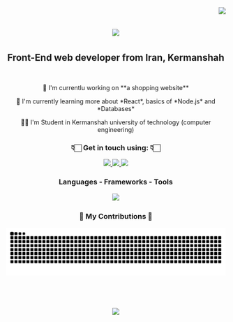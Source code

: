 <img align="right" src="https://visitor-badge.laobi.icu/badge?page_id=Alireza-Waterface.Alireza-Waterface" />

<h1 align="center">
  <img src="https://readme-typing-svg.herokuapp.com/?font=Righteous&size=35&center=true&width=500&height=70&duration=4000&lines=Hi+there!+Welcome+✌🏻;+I'm+Alireza+Waterface!" />
</h1>

<h2 align="center">  Front-End web developer from Iran, Kermanshah  </h2>

<br />

<div align="center">
  
  <p>🔭 I'm currentlu working on **a shopping website**</p>
  
  <p>🌱 I'm currently learning more about *React*, basics of *Node.js* and *Databases*</p>

  <p>👨‍🎓 I'm Student in Kermanshah university of technology (computer engineering)</p>
  
</div>

<div align="center">
  <h3 align="center">👇🏻 Get in touch using: 👇🏻</h3>

  <a href="mailto:Alireza.waterface@outlook.com" target="_blank">
    <img width="50px" src="https://www.nidirect.gov.uk/sites/default/files/styles/nigov_full_620_x1/public/images/email_logo.jpg?itok=ifUhNgCT" />
  </a>

  <a href="https://t.me/+989155706085" target="_blank" margin="0 1rem">
    <img width="50px" src="https://static-00.iconduck.com/assets.00/telegram-icon-2048x2048-l6ni6sux.png" />
  </a>

  <a href="https://wa.me/+989155706085" target="_blank">
    <img width="50px" src="https://static-00.iconduck.com/assets.00/whatsapp-icon-2048x2048-wo3g2qq0.png" />
  </a>
</div>

<div align="center">
  <h3 align="center">Languages - Frameworks - Tools</h3>

  <img src="https://skillicons.dev/icons?i=react,javascript,tailwind,bootstrap,git,github,html,css,figma,linkedin,vscode,xd" />
  
</div>

<div align="center">
  <h3>🐍 My Contributions 🐍</h3>

  <img alt="Snake moving around" src="https://raw.githubusercontent.com/Alireza-Waterface/Alireza-Waterface/output/github-contribution-grid-snake.svg" />

</div>

<br /><br />

<h3 align="center">
    <img src="https://readme-typing-svg.herokuapp.com/?font=Righteous&size=25&center=true&vCenter=true&width=500&height=70&duration=4000&lines=Thanks+for+visiting!+✌️;I'm+always+down+to+collaboration+:)">
</h3>

<br/>
